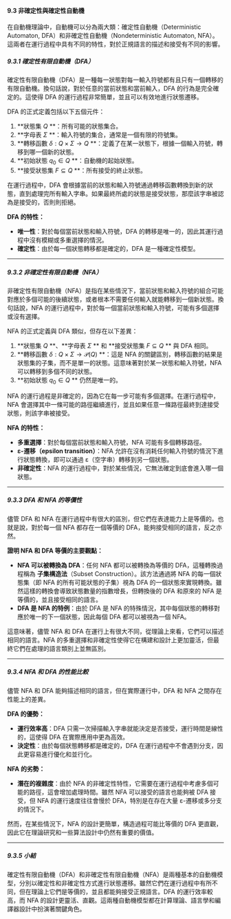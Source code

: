 #### **9.3 非確定性與確定性自動機**

在自動機理論中，自動機可以分為兩大類：確定性自動機（Deterministic Automaton, DFA）和非確定性自動機（Nondeterministic Automaton, NFA）。這兩者在運行過程中具有不同的特性，對於正規語言的描述和接受有不同的影響。

##### **9.3.1 確定性有限自動機（DFA）**

確定性有限自動機（DFA）是一種每一狀態對每一輸入符號都有且只有一個轉移的有限自動機。換句話說，對於任意的當前狀態和當前輸入，DFA 的行為是完全確定的。這使得 DFA 的運行過程非常簡單，並且可以有效地進行狀態遷移。

DFA 的正式定義包括以下五個元件：
1. **狀態集  $`Q`$ **：所有可能的狀態集合。
2. **字母表  $`\Sigma`$ **：輸入符號的集合，通常是一個有限的符號集。
3. **轉移函數  $`\delta: Q \times \Sigma \to Q`$ **：定義了在某一狀態下，根據一個輸入符號，轉移到哪一個新的狀態。
4. **初始狀態  $`q_0 \in Q`$ **：自動機的起始狀態。
5. **接受狀態集  $`F \subseteq Q`$ **：所有接受的終止狀態。

在運行過程中，DFA 會根據當前的狀態和輸入符號通過轉移函數轉換到新的狀態，直到處理完所有輸入字串。如果最終所處的狀態是接受狀態，那麼該字串被認為是接受的，否則則拒絕。

**DFA 的特性：**
- **唯一性**：對於每個當前狀態和輸入符號，DFA 的轉移是唯一的，因此其運行過程中沒有模糊或多重選擇的情況。
- **確定性**：由於每一個狀態轉移都是確定的，DFA 是一種確定性模型。

---

##### **9.3.2 非確定性有限自動機（NFA）**

非確定性有限自動機（NFA）是指在某些情況下，當前狀態和輸入符號的組合可能對應於多個可能的後續狀態，或者根本不需要任何輸入就能轉移到一個新狀態。換句話說，NFA 的運行過程中，對於每一個當前狀態和輸入符號，可能有多個選擇或沒有選擇。

NFA 的正式定義與 DFA 類似，但存在以下差異：
1. **狀態集  $`Q`$ **、**字母表  $`\Sigma`$ ** 和 **接受狀態集  $`F \subseteq Q`$ ** 與 DFA 相同。
2. **轉移函數  $`\delta: Q \times \Sigma \to \mathcal{P}(Q)`$ **：這是 NFA 的關鍵區別，轉移函數的結果是狀態集的子集，而不是單一的狀態。這意味著對於某一狀態和輸入符號，NFA 可以轉移到多個不同的狀態。
3. **初始狀態  $`q_0 \in Q`$ ** 仍然是唯一的。

NFA 的運行過程是非確定的，因為它在每一步可能有多個選擇。在運行過程中，NFA 會選擇其中一條可能的路徑繼續進行，並且如果任意一條路徑最終到達接受狀態，則該字串被接受。

**NFA 的特性：**
- **多重選擇**：對於每個當前狀態和輸入符號，NFA 可能有多個轉移路徑。
- **ε-遷移（epsilon transition）**：NFA 允許在沒有消耗任何輸入符號的情況下進行狀態轉換，即可以通過 ε（空字串）轉移到另一個狀態。
- **非確定性**：NFA 的運行過程中，對於某些情況，它無法確定到底會進入哪一個狀態。

---

##### **9.3.3 DFA 和 NFA 的等價性**

儘管 DFA 和 NFA 在運行過程中有很大的區別，但它們在表達能力上是等價的。也就是說，對於每一個 NFA 都存在一個等價的 DFA，能夠接受相同的語言，反之亦然。

**證明 NFA 和 DFA 等價的主要觀點：**
- **NFA 可以被轉換為 DFA**：任何 NFA 都可以被轉換為等價的 DFA，這種轉換過程稱為 **子集構造法**（Subset Construction）。該方法通過將 NFA 的每一個狀態集（即 NFA 的所有可能狀態的子集）視為 DFA 的一個狀態來實現轉換。雖然這樣的轉換會導致狀態數量的指數增長，但轉換後的 DFA 和原來的 NFA 是等價的，並且接受相同的語言。
- **DFA 是 NFA 的特例**：由於 DFA 是 NFA 的特殊情況，其中每個狀態的轉移對應於唯一的下一個狀態，因此每個 DFA 都可以被視為一個 NFA。

這意味著，儘管 NFA 和 DFA 在運行上有很大不同，從理論上來看，它們可以描述相同的語言。NFA 的多重選擇和非確定性使得它在構建和設計上更加靈活，但最終它們在處理的語言類別上並無區別。

---

##### **9.3.4 NFA 和 DFA 的性能比較**

儘管 NFA 和 DFA 能夠描述相同的語言，但在實際運行中，DFA 和 NFA 之間存在性能上的差異。

**DFA 的優勢：**
- **運行效率高**：DFA 只需一次掃描輸入字串就能決定是否接受，運行時間是線性的，這使得 DFA 在實際應用中更為高效。
- **決定性**：由於每個狀態轉移都是確定的，DFA 在運行過程中不會遇到分支，因此更容易進行優化和並行化。

**NFA 的劣勢：**
- **潛在的複雜度**：由於 NFA 的非確定性特性，它需要在運行過程中考慮多個可能的路徑，這會增加處理時間。雖然 NFA 可以接受的語言也能夠被 DFA 接受，但 NFA 的運行速度往往會慢於 DFA，特別是在存在大量 ε-遷移或多分支的情況下。

然而，在某些情況下，NFA 的設計更簡單，構造過程可能比等價的 DFA 更直觀，因此它在理論研究和一些算法設計中仍然有重要的價值。

---

##### **9.3.5 小結**

確定性有限自動機（DFA）和非確定性有限自動機（NFA）是兩種基本的自動機模型，分別以確定性和非確定性方式進行狀態遷移。雖然它們在運行過程中有所不同，但在理論上它們是等價的，並且都能夠接受正規語言。DFA 的運行效率較高，而 NFA 的設計更靈活、直觀。這兩種自動機模型都在計算理論、語言學和編譯器設計中扮演著關鍵角色。